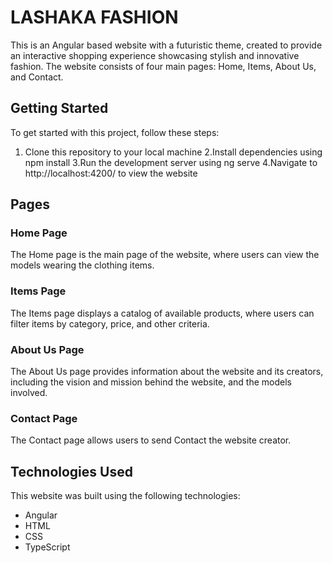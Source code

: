 # LASHAKA FASHION
This is an Angular based website with a futuristic theme, created to provide an interactive shopping experience showcasing stylish and innovative fashion. The website consists of four main pages: Home, Items, About Us, and Contact.

## Getting Started
To get started with this project, follow these steps:

1. Clone this repository to your local machine
2.Install dependencies using npm install
3.Run the development server using ng serve
4.Navigate to http://localhost:4200/ to view the website

## Pages
### Home Page
The Home page is the main page of the website, where users can view the models wearing the clothing items.

### Items Page
The Items page displays a catalog of available products, where users can filter items by category, price, and other criteria.

### About Us Page
The About Us page provides information about the website and its creators, including the vision and mission behind the website, and the models involved.

### Contact Page
The Contact page allows users to send Contact the website creator.

## Technologies Used
This website was built using the following technologies:

- Angular
- HTML
- CSS
- TypeScript

